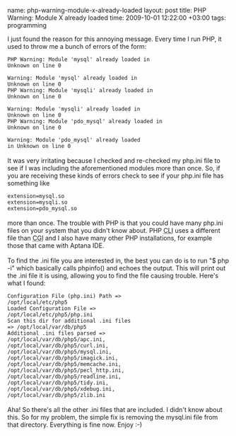 name: php-warning-module-x-already-loaded
layout: post
title: PHP Warning:  Module X already loaded
time: 2009-10-01 12:22:00 +03:00
tags: programming

I just found the reason for this annoying message. Every time I run PHP, it used to throw me a bunch of errors of the form:<br /><code><br />PHP Warning:  Module 'mysql' already loaded in Unknown on line 0<br /><br />Warning: Module 'mysql' already loaded in Unknown on line 0<br />PHP Warning:  Module 'mysqli' already loaded in Unknown on line 0<br /><br />Warning: Module 'mysqli' already loaded in Unknown on line 0<br />PHP Warning:  Module 'pdo_mysql' already loaded in Unknown on line 0<br /><br />Warning: Module 'pdo_mysql' already loaded in Unknown on line 0<br /></code><br />It was very irritating because I checked and re-checked my php.ini file to see if I was including the aforementioned modules more than once. So, if you are receiving these kinds of errors check to see if your php.ini file has something like<br /><code><br />extension=mysql.so<br />extension=mysqli.so<br />extension=pdo_mysql.so<br /></code><br />more than once. The trouble with PHP is that you could have many php.ini files on your system that you didn't know about. PHP <abbr title="Command Line Interface">CLI</abbr> uses a different file than <abbr title="Common Gateway Interface">CGI</abbr> and I also have many other PHP installations, for example those that came with Aptana IDE.<br /><br />To find the .ini file you are interested in, the best you can do is to run "$ php -i" which basically calls phpinfo() and echoes the output. This will print out the .ini file it is using, allowing you to find the file causing trouble. Here's what I found:<br /><code><br />Configuration File (php.ini) Path => /opt/local/etc/php5<br />Loaded Configuration File => /opt/local/etc/php5/php.ini<br />Scan this dir for additional .ini files => /opt/local/var/db/php5<br />Additional .ini files parsed => /opt/local/var/db/php5/apc.ini,<br />/opt/local/var/db/php5/curl.ini,<br />/opt/local/var/db/php5/mysql.ini,<br />/opt/local/var/db/php5/imagick.ini,<br />/opt/local/var/db/php5/memcache.ini,<br />/opt/local/var/db/php5/pecl_http.ini,<br />/opt/local/var/db/php5/readline.ini,<br />/opt/local/var/db/php5/tidy.ini,<br />/opt/local/var/db/php5/xdebug.ini,<br />/opt/local/var/db/php5/zlib.ini<br /></code><br />Aha! So there's all the other .ini files that are included. I didn't know about this. So for my problem, the simple fix is removing the mysql.ini file from that directory. Everything is fine now. Enjoy :-)
